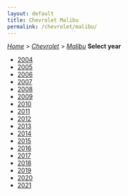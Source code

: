 ```yaml
---
layout: default
title: Chevrolet Malibu
permalink: /chevrolet/malibu/
---
```

[*Home*](/) > [*Chevrolet*](/chevrolet/) > [*Malibu*](/chevrolet/malibu/)
**Select year**
- [2004](/chevrolet/malibu/2004/)
- [2005](/chevrolet/malibu/2005/)
- [2006](/chevrolet/malibu/2006/)
- [2007](/chevrolet/malibu/2007/)
- [2008](/chevrolet/malibu/2008/)
- [2009](/chevrolet/malibu/2009/)
- [2010](/chevrolet/malibu/2010/)
- [2011](/chevrolet/malibu/2011/)
- [2012](/chevrolet/malibu/2012/)
- [2013](/chevrolet/malibu/2013/)
- [2014](/chevrolet/malibu/2014/)
- [2015](/chevrolet/malibu/2015/)
- [2016](/chevrolet/malibu/2016/)
- [2017](/chevrolet/malibu/2017/)
- [2018](/chevrolet/malibu/2018/)
- [2019](/chevrolet/malibu/2019/)
- [2020](/chevrolet/malibu/2020/)
- [2021](/chevrolet/malibu/2021/)